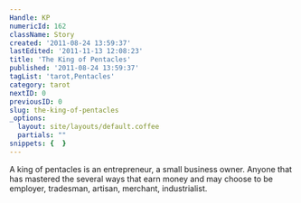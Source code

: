 ```yaml
---
Handle: KP
numericId: 162
className: Story
created: '2011-08-24 13:59:37'
lastEdited: '2011-11-13 12:08:23'
title: 'The King of Pentacles'
published: '2011-08-24 13:59:37'
tagList: 'tarot,Pentacles'
category: tarot
nextID: 0
previousID: 0
slug: the-king-of-pentacles
_options:
  layout: site/layouts/default.coffee
  partials: ""
snippets: {  }
---
```

A king of pentacles is an entrepreneur, a small business owner. Anyone that has mastered the several ways that earn money and may choose to be employer, tradesman, artisan, merchant, industrialist.

